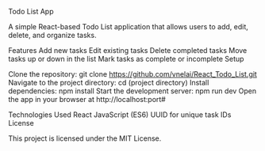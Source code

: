 Todo List App

A simple React-based Todo List application that allows users to add, edit, delete, and organize tasks.

Features
Add new tasks
Edit existing tasks
Delete completed tasks
Move tasks up or down in the list
Mark tasks as complete or incomplete
Setup

Clone the repository:
git clone  https://github.com/vnelai/React_Todo_List.git
Navigate to the project directory:
cd (project directory)
Install dependencies:
npm install
Start the development server:
npm run dev 
Open the app in your browser at http://localhost:port#

Technologies Used
React
JavaScript (ES6)
UUID for unique task IDs
License

This project is licensed under the MIT License.